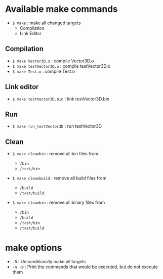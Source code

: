 # Available make commands

- `$ make` : make all changed targets
	- Compilation
	- Link Editor

## Compilation

- `$ make Vector3D.o` : compile Vector3D.o
- `$ make testVector3D.o` : compile testVector3D.o
- `$ make Test.o` : compile Test.o

## Link editor

- `$ make testVector3D.bin` : link testVector3D.bin


## Run

- `$ make run_testVector3D` : run testVector3D

## Clean

- `$ make cleanbin` : remove all bin files from
	- `/bin`
	- `/test/bin`

- `$ make cleanbuild` : remove all build files from
	- `/build`
	- `/test/build`

- `$ make cleanbin` : remove all binary files from
	- `/bin`
	- `/build`
	- `/test/bin`
	- `/test/build`


# make options

- `-B` : Unconditionally make all targets
- `-n -B` : Print the commands that would be executed, but do not execute them
